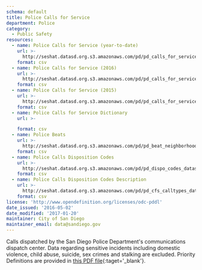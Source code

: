 ```yaml
---
schema: default
title: Police Calls for Service
department: Police
category:
  - Public Safety
resources:
  - name: Police Calls for Service (year-to-date)
    url: >-
      http://seshat.datasd.org.s3.amazonaws.com/pd/pd_calls_for_service_2017_datasd.csv
    format: csv
  - name: Police Calls for Service (2016)
    url: >-
      http://seshat.datasd.org.s3.amazonaws.com/pd/pd_calls_for_service_2016_datasd.csv
    format: csv
  - name: Police Calls for Service (2015)
    url: >-
      http://seshat.datasd.org.s3.amazonaws.com/pd/pd_calls_for_service_2015_datasd.csv
    format: csv
  - name: Police Calls for Service Dictionary
    url: >-

    format: csv
  - name: Police Beats
    url: >-
      http://seshat.datasd.org.s3.amazonaws.com/pd/pd_beat_neighborhoods_datasd.csv
    format: csv
  - name: Police Calls Disposition Codes
    url: >-
      http://seshat.datasd.org.s3.amazonaws.com/pd/pd_dispo_codes_datasd.csv
    format: csv
  - name: Police Calls Disposition Codes Description
    url: >-
      http://seshat.datasd.org.s3.amazonaws.com/pd/pd_cfs_calltypes_datasd.csv
    format: csv
license: 'http://www.opendefinition.org/licenses/odc-pddl'
date_issued: '2016-05-02'
date_modified: '2017-01-20'
maintainer: City of San Diego
maintainer_email: data@sandiego.gov
---
```

Calls dispatched by the San Diego Police Department's communications
dispatch center. Data regarding sensitive incidents including domestic
violence, child abuse, suicide, sex crimes and stalking are excluded.
Priority Definitions are provided in [this PDF file]('http://seshat.datasd.org.s3.amazonaws.com/pd/pd_cfs_priority_defs_datasd.pdf'){:taget='_blank'}.
